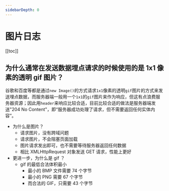 ```yaml
---
sidebarDepth: 0
---
```


# 图片日志

[[toc]]

## 为什么通常在发送数据埋点请求的时候使用的是 1x1 像素的透明 gif 图片？

谷歌和百度等都是通过`new Image()`的方式请求`1x1`像素的透明`gif`图片的方式来发送埋点数据，而服务器端一般用一个`1x1`的`gif`图片来作为响应，但这有点浪费服务器资源；因此用`header`来响应比较合适，目前比较合适的做法是服务器端发送"204 No Content"，即“服务器成功处理了请求，但不需要返回任何实体内容”。

- 为什么是图片？
  - 请求图片，没有跨域问题
  - 请求图片，不会阻塞页面加载
  - 图片请求发出即可，也不需要等待服务器返回任何数据
  - 相比 XMLHttpRequest 对象发送 GET 请求，性能上更好
- 更进一步，为什么是 gif ？
  - gif 的最低合法体积最小
    - 最小的 BMP 文件需要 74 个字节
    - 最小的 PNG 需要 67 个字节
    - 而合法的 GIF，只需要 43 个字节

